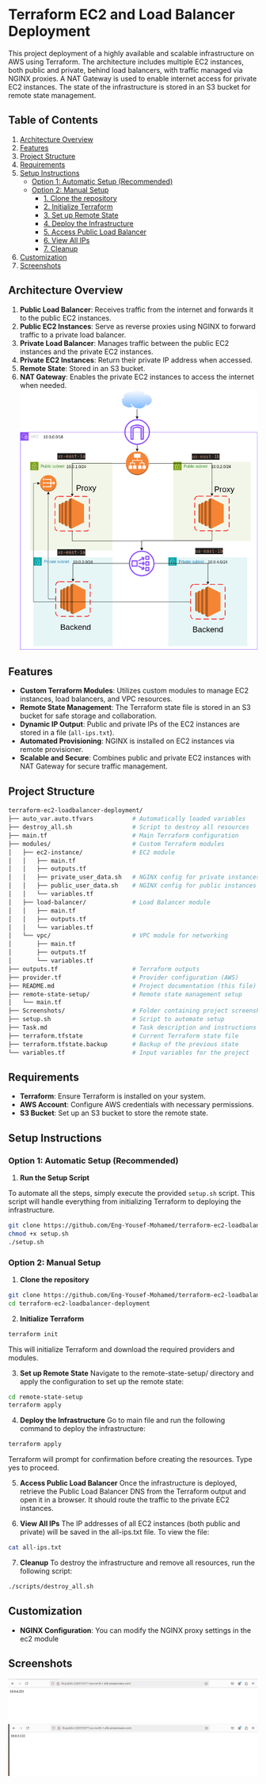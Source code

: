 # Terraform EC2 and Load Balancer Deployment

This project deployment of a highly available and scalable infrastructure on AWS using Terraform. The architecture includes multiple EC2 instances, both public and private, behind load balancers, with traffic managed via NGINX proxies. A NAT Gateway is used to enable internet access for private EC2 instances. The state of the infrastructure is stored in an S3 bucket for remote state management.

## Table of Contents
1. [Architecture Overview](#architecture-overview)
2. [Features](#features)
3. [Project Structure](#project-structure)
4. [Requirements](#requirements)
5. [Setup Instructions](#setup-instructions)
    - [Option 1: Automatic Setup (Recommended)](#option-1-automatic-setup-recommended)
    - [Option 2: Manual Setup](#option-2-manual-setup)
        - [1. Clone the repository](#1-clone-the-repository)
        - [2. Initialize Terraform](#2-initialize-terraform)
        - [3. Set up Remote State](#3-set-up-remote-state)
        - [4. Deploy the Infrastructure](#4-deploy-the-infrastructure)
        - [5. Access Public Load Balancer](#5-access-public-load-balancer)
        - [6. View All IPs](#6-view-all-ips)
        - [7. Cleanup](#7-cleanup)
6. [Customization](#customization)
7. [Screenshots](#screenshots)


## Architecture Overview

1. **Public Load Balancer**: Receives traffic from the internet and forwards it to the public EC2 instances.
2. **Public EC2 Instances**: Serve as reverse proxies using NGINX to forward traffic to a private load balancer.
3. **Private Load Balancer**: Manages traffic between the public EC2 instances and the private EC2 instances.
4. **Private EC2 Instances**: Return their private IP address when accessed.
5. **Remote State**: Stored in an S3 bucket.
6. **NAT Gateway**: Enables the private EC2 instances to access the internet when needed.
![](Screenshots/drawio.png)
## Features

- **Custom Terraform Modules**: Utilizes custom modules to manage EC2 instances, load balancers, and VPC resources.
- **Remote State Management**: The Terraform state file is stored in an S3 bucket for safe storage and collaboration.
- **Dynamic IP Output**: Public and private IPs of the EC2 instances are stored in a file (`all-ips.txt`).
- **Automated Provisioning**: NGINX is installed on EC2 instances via remote provisioner.
- **Scalable and Secure**: Combines public and private EC2 instances with NAT Gateway for secure traffic management.

## Project Structure

```bash
terraform-ec2-loadbalancer-deployment/
├── auto_var.auto.tfvars           # Automatically loaded variables
├── destroy_all.sh                 # Script to destroy all resources
├── main.tf                        # Main Terraform configuration
├── modules/                       # Custom Terraform modules
│   ├── ec2-instance/              # EC2 module
│   │   ├── main.tf
│   │   ├── outputs.tf
│   │   ├── private_user_data.sh   # NGINX config for private instances
│   │   ├── public_user_data.sh    # NGINX config for public instances
│   │   └── variables.tf
│   ├── load-balancer/             # Load Balancer module
│   │   ├── main.tf
│   │   ├── outputs.tf
│   │   └── variables.tf
│   └── vpc/                       # VPC module for networking
│       ├── main.tf
│       ├── outputs.tf
│       └── variables.tf
├── outputs.tf                     # Terraform outputs
├── provider.tf                    # Provider configuration (AWS)
├── README.md                      # Project documentation (this file)
├── remote-state-setup/            # Remote state management setup
│   └── main.tf
├── Screenshots/                   # Folder containing project screenshots
├── setup.sh                       # Script to automate setup
├── Task.md                        # Task description and instructions
├── terraform.tfstate              # Current Terraform state file
├── terraform.tfstate.backup       # Backup of the previous state
└── variables.tf                   # Input variables for the project
```

## Requirements
- **Terraform**: Ensure Terraform is installed on your system.
- **AWS Account**: Configure AWS credentials with necessary permissions.
- **S3 Bucket**: Set up an S3 bucket to store the remote state.

## Setup Instructions




### Option 1: Automatic Setup (Recommended)

1. **Run the Setup Script**

To automate all the steps, simply execute the provided `setup.sh` script. This script will handle everything from initializing Terraform to deploying the infrastructure.

```bash
git clone https://github.com/Eng-Yousef-Mohamed/terraform-ec2-loadbalancer-deployment.git
chmod +x setup.sh
./setup.sh
```

### Option 2: Manual Setup

1. **Clone the repository**
```bash
git clone https://github.com/Eng-Yousef-Mohamed/terraform-ec2-loadbalancer-deployment.git
cd terraform-ec2-loadbalancer-deployment
```

2. **Initialize Terraform**
 
```bash
terraform init 
```
This will initialize Terraform and download the required providers and modules.

3. **Set up Remote State**
Navigate to the remote-state-setup/ directory and apply the configuration to set up the remote state:

```bash
cd remote-state-setup
terraform apply
```
4. **Deploy the Infrastructure**
Go to main file and run the following command to deploy the infrastructure:

```bash
terraform apply
```
 Terraform will prompt for confirmation before creating the resources. Type yes to proceed.

5. **Access Public Load Balancer**
Once the infrastructure is deployed, retrieve the Public Load Balancer DNS from the Terraform output and open it in a browser. It should route the traffic to the private EC2 instances.

6. **View All IPs**
The IP addresses of all EC2 instances (both public and private) will be saved in the all-ips.txt file. To view the file:

```bash
cat all-ips.txt
```
7. **Cleanup**
To destroy the infrastructure and remove all resources, run the following script:

```bash
./scripts/destroy_all.sh
```
## Customization 
- **NGINX Configuration**: You can modify the NGINX proxy settings in the ec2 module
## Screenshots
![](Screenshots/1.png)
![](Screenshots/2.png)
